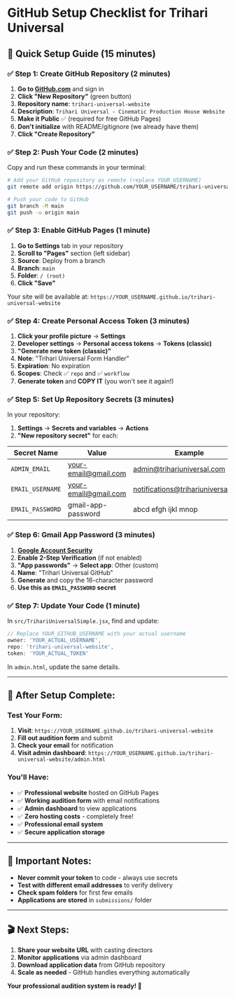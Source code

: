 # GitHub Setup Checklist for Trihari Universal

## 🚀 **Quick Setup Guide** (15 minutes)

### ✅ **Step 1: Create GitHub Repository** (2 minutes)

1. **Go to [GitHub.com](https://github.com)** and sign in
2. **Click "New Repository"** (green button)
3. **Repository name**: `trihari-universal-website`
4. **Description**: `Trihari Universal - Cinematic Production House Website`
5. **Make it Public** ✅ (required for free GitHub Pages)
6. **Don't initialize** with README/gitignore (we already have them)
7. **Click "Create Repository"**

### ✅ **Step 2: Push Your Code** (2 minutes)

Copy and run these commands in your terminal:

```bash
# Add your GitHub repository as remote (replace YOUR_USERNAME)
git remote add origin https://github.com/YOUR_USERNAME/trihari-universal-website.git

# Push your code to GitHub
git branch -M main
git push -u origin main
```

### ✅ **Step 3: Enable GitHub Pages** (1 minute)

1. **Go to Settings** tab in your repository
2. **Scroll to "Pages"** section (left sidebar)
3. **Source**: Deploy from a branch
4. **Branch**: `main` 
5. **Folder**: `/ (root)`
6. **Click "Save"**

Your site will be available at: `https://YOUR_USERNAME.github.io/trihari-universal-website`

### ✅ **Step 4: Create Personal Access Token** (3 minutes)

1. **Click your profile picture** → **Settings**
2. **Developer settings** → **Personal access tokens** → **Tokens (classic)**
3. **"Generate new token (classic)"**
4. **Note**: "Trihari Universal Form Handler"
5. **Expiration**: No expiration
6. **Scopes**: Check ✅ `repo` and ✅ `workflow`
7. **Generate token** and **COPY IT** (you won't see it again!)

### ✅ **Step 5: Set Up Repository Secrets** (3 minutes)

In your repository:
1. **Settings** → **Secrets and variables** → **Actions**
2. **"New repository secret"** for each:

| Secret Name | Value | Example |
|-------------|--------|---------|
| `ADMIN_EMAIL` | your-email@gmail.com | admin@trihariuniversal.com |
| `EMAIL_USERNAME` | your-email@gmail.com | notifications@trihariuniversal.com |
| `EMAIL_PASSWORD` | gmail-app-password | abcd efgh ijkl mnop |

### ✅ **Step 6: Gmail App Password** (3 minutes)

1. **[Google Account Security](https://myaccount.google.com/security)**
2. **Enable 2-Step Verification** (if not enabled)
3. **"App passwords"** → **Select app**: Other (custom)
4. **Name**: "Trihari Universal GitHub"
5. **Generate** and copy the 16-character password
6. **Use this as `EMAIL_PASSWORD` secret**

### ✅ **Step 7: Update Your Code** (1 minute)

In `src/TrihariUniversalSimple.jsx`, find and update:

```javascript
// Replace YOUR_GITHUB_USERNAME with your actual username
owner: 'YOUR_ACTUAL_USERNAME',     
repo: 'trihari-universal-website', 
token: 'YOUR_ACTUAL_TOKEN'         
```

In `admin.html`, update the same details.

---

## 🎯 **After Setup Complete:**

### Test Your Form:
1. **Visit**: `https://YOUR_USERNAME.github.io/trihari-universal-website`
2. **Fill out audition form** and submit
3. **Check your email** for notification
4. **Visit admin dashboard**: `https://YOUR_USERNAME.github.io/trihari-universal-website/admin.html`

### You'll Have:
- ✅ **Professional website** hosted on GitHub Pages
- ✅ **Working audition form** with email notifications  
- ✅ **Admin dashboard** to view applications
- ✅ **Zero hosting costs** - completely free!
- ✅ **Professional email system** 
- ✅ **Secure application storage**

---

## 🚨 **Important Notes:**

- **Never commit your token** to code - always use secrets
- **Test with different email addresses** to verify delivery
- **Check spam folders** for first few emails
- **Applications are stored** in `submissions/` folder

---

## 🎬 **Next Steps:**

1. **Share your website URL** with casting directors
2. **Monitor applications** via admin dashboard  
3. **Download application data** from GitHub repository
4. **Scale as needed** - GitHub handles everything automatically

**Your professional audition system is ready! 🚀**
